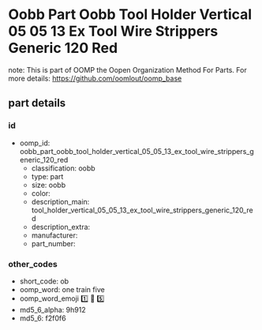 # Oobb Part Oobb Tool Holder Vertical 05 05 13 Ex Tool Wire Strippers Generic 120 Red  

note: This is part of OOMP the Oopen Organization Method For Parts. For more details: https://github.com/oomlout/oomp_base

##  part details





### id
* oomp_id: oobb_part_oobb_tool_holder_vertical_05_05_13_ex_tool_wire_strippers_generic_120_red
  * classification: oobb
  * type: part
  * size: oobb
  * color: 
  * description_main: tool_holder_vertical_05_05_13_ex_tool_wire_strippers_generic_120_red
  * description_extra: 
  * manufacturer: 
  * part_number: 

### other_codes
* short_code: ob
* oomp_word: one train five
* oomp_word_emoji :one: :train: :five:
* md5_6_alpha: 9h912
* md5_6: f2f0f6